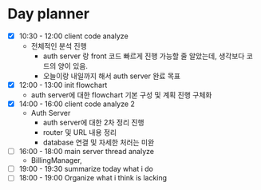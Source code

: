 # Day planner

- [x] 10:30 - 12:00 client code analyze
	- 전체적인 분석 진행
		- auth server 랑 front 코드 빠르게 진행 가능할 줄 알았는데, 생각보다 코드의 양이 있음.
		- 오늘이랑 내일까지 해서 auth server 완료 목표 
- [x] 12:00 - 13:00 init flowchart
	- auth server에 대한 flowchart 기본 구성 및 계획 진행 구체화
- [x] 14:00 - 16:00 client code analyze 2
	-  Auth Server
		- auth server에 대한 2차 정리 진행
		- router 및 URL 내용 정리
		- database 연결 및 자세한 처러는 미완
- [ ] 16:00 - 18:00 main server thread analyze
	- BillingManager, 
- [ ] 19:00 - 19:30 summarize today what i do
- [ ] 18:00 - 19:00 Organize what i think is lacking
